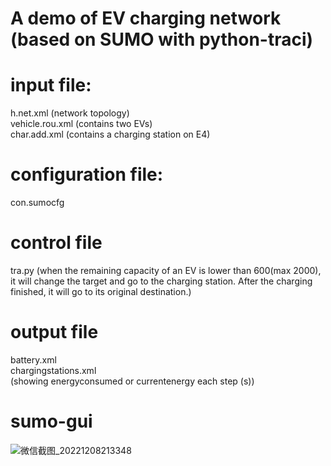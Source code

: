 # A demo of EV charging network (based on SUMO with python-traci)

# input file:
h.net.xml  (network topology)  
vehicle.rou.xml (contains two EVs)  
char.add.xml (contains a charging station on E4)  

# configuration file:
con.sumocfg

# control file
tra.py (when the remaining capacity of an EV is lower than 600(max 2000), it will change the target and go to the charging station. After the charging finished, it will go to its original destination.)

# output file
battery.xml  
chargingstations.xml  
(showing energyconsumed or currentenergy each step (s))

# sumo-gui


![微信截图_20221208213348](https://user-images.githubusercontent.com/28706554/206461029-d7ff1d7c-bee2-49e8-8381-d2eb7a214cc8.png)
